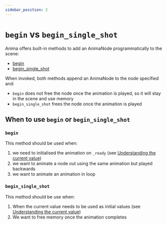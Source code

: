 ```yaml
---
sidebar_position: 2
---
```


# `begin` vs `begin_single_shot`

Anima offers built-in methods to add an AnimaNode programmatically to the scene:

- [begin](/docs/anima/#begin)
- [begin_single_shot](/docs/anima/#begin_single_shot)

When invoked, both methods append an AnimaNode to the node specified and:

- `begin` does not free the node once the animation is played, so it will stay in the scene and use memory
- `begin_single_shot` frees the node once the animation is played

## When to use `begin` or `begin_single_shot`

### `begin`

This method should be used when:

1. we need to initialised the animation on `_ready` (see [Understanding the current value](/docs/tutorial-basics/fundamentals))
2. we want to animate a node out using the same animation but played backwards
3. we want to animate an animation in loop

### `begin_single_shot`

This method should be use when:

1. When the current value needs to be used as initial values (see [Understanding the current value](/docs/tutorial-basics/fundamentals))
2. We want to free memory once the animation completes
